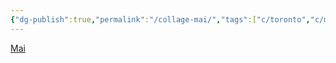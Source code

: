 ```yaml
---
{"dg-publish":true,"permalink":"/collage-mai/","tags":["c/toronto","c/maul","c/photography","c/streetcar","c/grafitti","c/letters","c/yellow","c/red","c/light"],"created":"2024-01-01T16:11:38.794-05:00","updated":"2024-01-01T17:18:47.666-05:00"}
---
```



[Mai](https://www.instagram.com/p/ByJ1gNWhuYg/)